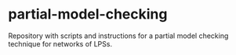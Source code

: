 # partial-model-checking
Repository with scripts and instructions for a partial model checking technique for networks of LPSs.
